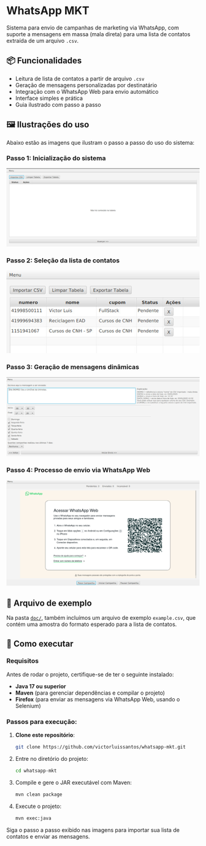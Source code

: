 # WhatsApp MKT

Sistema para envio de campanhas de marketing via WhatsApp, com suporte a mensagens em massa (mala direta) para uma lista de contatos extraída de um arquivo `.csv`.

## 📦 Funcionalidades

- Leitura de lista de contatos a partir de arquivo `.csv`
- Geração de mensagens personalizadas por destinatário
- Integração com o WhatsApp Web para envio automático
- Interface simples e prática
- Guia ilustrado com passo a passo

## 🖼️ Ilustrações do uso

Abaixo estão as imagens que ilustram o passo a passo do uso do sistema:

### Passo 1: Inicialização do sistema
![Passo 1](./doc/passo-1.jpeg)

### Passo 2: Seleção da lista de contatos
![Passo 2](./doc/passo-2.jpeg)

### Passo 3: Geração de mensagens dinâmicas
![Passo 3](./doc/passo-3.jpeg)

### Passo 4: Processo de envio via WhatsApp Web
![Passo 4](./doc/passo-4.jpeg)

## 🧪 Arquivo de exemplo

Na pasta [`doc/`](./doc), também incluímos um arquivo de exemplo `example.csv`, que contém uma amostra do formato esperado para a lista de contatos.

## 🚀 Como executar

### Requisitos

Antes de rodar o projeto, certifique-se de ter o seguinte instalado:

- **Java 17 ou superior**
- **Maven** (para gerenciar dependências e compilar o projeto)
- **Firefox** (para enviar as mensagens via WhatsApp Web, usando o Selenium)

### Passos para execução:

1. **Clone este repositório**:
   ```bash
   git clone https://github.com/victorluissantos/whatsapp-mkt.git
   ```

2. Entre no diretório do projeto:
	```bash
	cd whatsapp-mkt
	```

3. Compile e gere o JAR executável com Maven:
	```bash
	mvn clean package
	```

4. Execute o projeto:
	```bash
	mvn exec:java
	```

Siga o passo a passo exibido nas imagens para importar sua lista de contatos e enviar as mensagens.